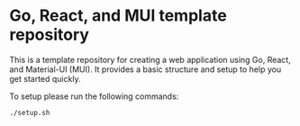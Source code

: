 # Go, React, and MUI template repository

This is a template repository for creating a web application using Go, React, and Material-UI (MUI). It provides a basic structure and setup to help you get started quickly.

To setup please run the following commands:

```bash
./setup.sh
```
